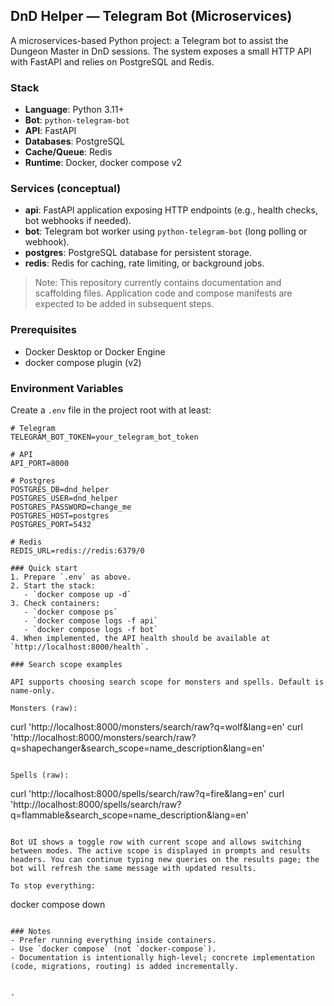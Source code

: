 ## DnD Helper — Telegram Bot (Microservices)

A microservices-based Python project: a Telegram bot to assist the Dungeon Master in DnD sessions. The system exposes a small HTTP API with FastAPI and relies on PostgreSQL and Redis.

### Stack
- **Language**: Python 3.11+
- **Bot**: `python-telegram-bot`
- **API**: FastAPI
- **Databases**: PostgreSQL
- **Cache/Queue**: Redis
- **Runtime**: Docker, docker compose v2

### Services (conceptual)
- **api**: FastAPI application exposing HTTP endpoints (e.g., health checks, bot webhooks if needed).
- **bot**: Telegram bot worker using `python-telegram-bot` (long polling or webhook).
- **postgres**: PostgreSQL database for persistent storage.
- **redis**: Redis for caching, rate limiting, or background jobs.

> Note: This repository currently contains documentation and scaffolding files. Application code and compose manifests are expected to be added in subsequent steps.

### Prerequisites
- Docker Desktop or Docker Engine
- docker compose plugin (v2)

### Environment Variables
Create a `.env` file in the project root with at least:

```
# Telegram
TELEGRAM_BOT_TOKEN=your_telegram_bot_token

# API
API_PORT=8000

# Postgres
POSTGRES_DB=dnd_helper
POSTGRES_USER=dnd_helper
POSTGRES_PASSWORD=change_me
POSTGRES_HOST=postgres
POSTGRES_PORT=5432

# Redis
REDIS_URL=redis://redis:6379/0

### Quick start
1. Prepare `.env` as above.
2. Start the stack:
   - `docker compose up -d`
3. Check containers:
   - `docker compose ps`
   - `docker compose logs -f api`
   - `docker compose logs -f bot`
4. When implemented, the API health should be available at `http://localhost:8000/health`.

### Search scope examples

API supports choosing search scope for monsters and spells. Default is name-only.

Monsters (raw):

```
curl 'http://localhost:8000/monsters/search/raw?q=wolf&lang=en'
curl 'http://localhost:8000/monsters/search/raw?q=shapechanger&search_scope=name_description&lang=en'
```

Spells (raw):

```
curl 'http://localhost:8000/spells/search/raw?q=fire&lang=en'
curl 'http://localhost:8000/spells/search/raw?q=flammable&search_scope=name_description&lang=en'
```

Bot UI shows a toggle row with current scope and allows switching between modes. The active scope is displayed in prompts and results headers. You can continue typing new queries on the results page; the bot will refresh the same message with updated results.

To stop everything:
```
docker compose down
```

### Notes
- Prefer running everything inside containers.
- Use `docker compose` (not `docker-compose`).
- Documentation is intentionally high-level; concrete implementation (code, migrations, routing) is added incrementally.


.